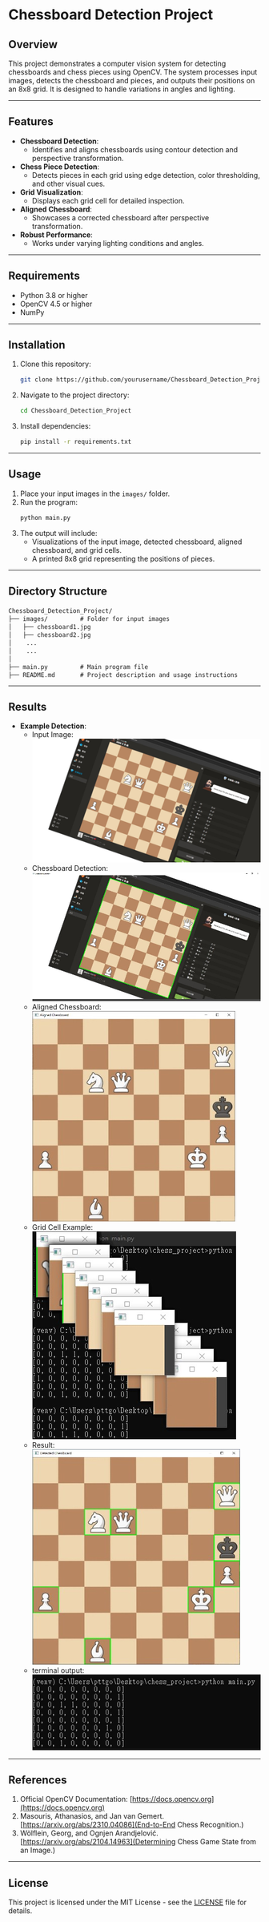 # Chessboard Detection Project

## Overview
This project demonstrates a computer vision system for detecting chessboards and chess pieces using OpenCV. The system processes input images, detects the chessboard and pieces, and outputs their positions on an 8x8 grid. It is designed to handle variations in angles and lighting.

---

## Features
- **Chessboard Detection**:
  - Identifies and aligns chessboards using contour detection and perspective transformation.
- **Chess Piece Detection**:
  - Detects pieces in each grid using edge detection, color thresholding, and other visual cues.
- **Grid Visualization**:
  - Displays each grid cell for detailed inspection.
- **Aligned Chessboard**:
  - Showcases a corrected chessboard after perspective transformation.
- **Robust Performance**:
  - Works under varying lighting conditions and angles.

---

## Requirements
- Python 3.8 or higher
- OpenCV 4.5 or higher
- NumPy

---

## Installation
1. Clone this repository:
   ```bash
   git clone https://github.com/yourusername/Chessboard_Detection_Project.git
   ```
2. Navigate to the project directory:
   ```bash
   cd Chessboard_Detection_Project
   ```
3. Install dependencies:
   ```bash
   pip install -r requirements.txt
   ```

---

## Usage
1. Place your input images in the `images/` folder.
2. Run the program:
   ```bash
   python main.py
   ```
3. The output will include:
   - Visualizations of the input image, detected chessboard, aligned chessboard, and grid cells.
   - A printed 8x8 grid representing the positions of pieces.

---

## Directory Structure
```
Chessboard_Detection_Project/
├── images/         # Folder for input images
│   ├── chessboard1.jpg
│   ├── chessboard2.jpg
│    ...
│    ...
│    
├── main.py         # Main program file
├── README.md       # Project description and usage instructions
```

---

## Results
- **Example Detection**:
  - Input Image:
    ![Input Image](images/chessboard8.jpg)
  - Chessboard Detection:
    ![Chessboard Detection](images/chessboard8_detection.jpg)
  - Aligned Chessboard:
    ![Aligned Chessboard](images/chessboard8_aligned.jpg)
  - Grid Cell Example:
    ![Grid Cell](images/chessboard8_grid_cell.jpg)
  - Result:
    ![Result](images/chessboard8_result.jpg)
  - terminal output:
    ![terminal output](images/chessboard8_terminal_output.jpg)

---

## References
1. Official OpenCV Documentation: [https://docs.opencv.org](https://docs.opencv.org)
2. Masouris, Athanasios, and Jan van Gemert. [https://arxiv.org/abs/2310.04086](End-to-End Chess Recognition.)
3. Wölflein, Georg, and Ognjen Arandjelović. [https://arxiv.org/abs/2104.14963](Determining Chess Game State from an Image.)

---

## License
This project is licensed under the MIT License - see the [LICENSE](LICENSE) file for details.

